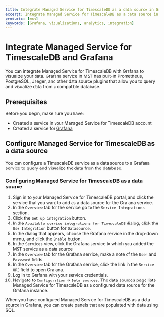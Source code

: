 ```yaml
---
title: Integrate Managed Service for TimescaleDB as a data source in Grafana
excerpt: Integrate Managed Service for TimescaleDB as a data source in Grafana to visualize your data
products: [mst]
keywords: [Grafana, visualizations, analytics, integration]
---
```


# Integrate Managed Service for TimescaleDB and Grafana

You can integrate Managed Service for TimescaleDB with Grafana to visualize your
data. Grafana service in MST has built-in Prometheus, PostgreSQL, Jaeger, and
other data source plugins that allow you to query and visualize data from a
compatible database.

## Prerequisites

Before you begin, make sure you have:

*   Created a service in your Managed Service for TimescaleDB account
*   Created a service for [Grafana][grafana-install]

## Configure Managed Service for TimescaleDB as a data source

You can configure a TimescaleDB service as a data source to a Grafana service
to query and visualize the data from the database.

<Procedure>

### Configuring Managed Service for TimescaleDB as a data source

1.  Sign in to your Managed Service for TimescaleDB portal, and click the
    service that you want to add as a data source for the Grafana service.
1.  In the `Overview` tab for the service go to the `Service Integrations` section.
1.  Click the `Set up integration` button.
1.  In the `Available service integrations for TimescaleDB` dialog, click
    the `Use Integration` button for `Datasource`.
1.  In the dialog that appears, choose the Grafana service in the drop-down menu,
    and click the `Enable` button.
1.  In the `Services` view, click the Grafana service to which you added the MST
    service as a data source.
1.  In the `Overview` tab for the Grafana service, make a note of the `User` and
    `Password` fields.
1.  In the `Overview` tab for the Grafana service, click the link in the
   `Service URI` field to open Grafana.
1.  Log in to Grafana with your service credentials.
1.  Navigate to `Configuration` → `Data sources`. The data sources page lists
    Managed Service for TimescaleDB as a configured data source for the Grafana instance.

</Procedure>

When you have configured Managed Service for TimescaleDB as a data source in
Grafana, you can create panels that are populated with data using SQL.

[grafana-install]: /tutorials/:currentVersion:/grafana/installation/#create-a-new-service-for-grafana
